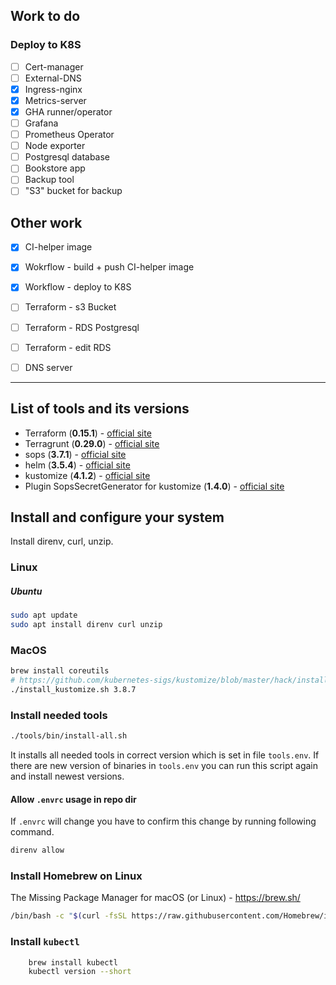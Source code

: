 ## Work to do

### Deploy to K8S

- [ ] Cert-manager
- [ ] External-DNS
- [x] Ingress-nginx
- [x] Metrics-server
- [x] GHA runner/operator
- [ ] Grafana
- [ ] Prometheus Operator
- [ ] Node exporter
- [ ] Postgresql database
- [ ] Bookstore app
- [ ] Backup tool
- [ ] "S3" bucket for backup

## Other work

- [x] CI-helper image
- [x] Wokrflow - build + push CI-helper image
- [x] Workflow - deploy to K8S
- [ ] Terraform - s3 Bucket
- [ ] Terraform - RDS Postgresql
- [ ] Terraform - edit RDS
- [ ] DNS server


-------------------------------------------------------------------------

## List of tools and its versions

* Terraform (**0.15.1**) - [official site](https://www.terraform.io/downloads.html)
* Terragrunt (**0.29.0**) - [official site](https://terragrunt.gruntwork.io/docs/getting-started/install/)
* sops (**3.7.1**) - [official site](https://github.com/mozilla/sops)
* helm (**3.5.4**) - [official site](https://helm.sh/)
* kustomize (**4.1.2**) - [official site](https://kustomize.io/)
* Plugin SopsSecretGenerator for kustomize (**1.4.0**) - [official site](https://github.com/goabout/kustomize-sopssecretgenerator/)

## Install and configure your system
Install direnv, curl, unzip.

### Linux

##### Ubuntu
```bash
sudo apt update
sudo apt install direnv curl unzip
```

### MacOS
```bash
brew install coreutils
# https://github.com/kubernetes-sigs/kustomize/blob/master/hack/install_kustomize.sh
./install_kustomize.sh 3.8.7
```

### Install needed tools

```bash
./tools/bin/install-all.sh
```
It installs all needed tools in correct version which is set in file `tools.env`.
If there are new version of binaries in `tools.env` you can run this script again and install newest versions.


#### Allow `.envrc` usage in repo dir
If `.envrc` will change you have to confirm this change by running following command.

```bash
direnv allow
```

### Install Homebrew on Linux

The Missing Package Manager for macOS (or Linux) - https://brew.sh/

```bash
/bin/bash -c "$(curl -fsSL https://raw.githubusercontent.com/Homebrew/install/master/install.sh)"
```

### Install `kubectl`
```bash
    brew install kubectl
    kubectl version --short
```